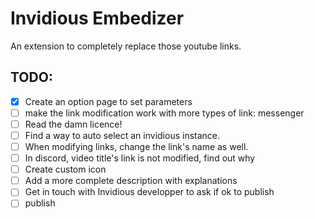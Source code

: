 # Invidious Embedizer

An extension to completely replace those youtube links.

## TODO:

- [x] Create an option page to set parameters
- [ ] make the link modification work with more types of link: messenger
- [ ] Read the damn licence!
- [ ] Find a way to auto select an invidious instance.
- [ ] When modifying links, change the link's name as well.
- [ ] In discord, video title's link is not modified, find out why
- [ ] Create custom icon
- [ ] Add a more complete description with explanations
- [ ] Get in touch with Invidious developper to ask if ok to publish
- [ ] publish
